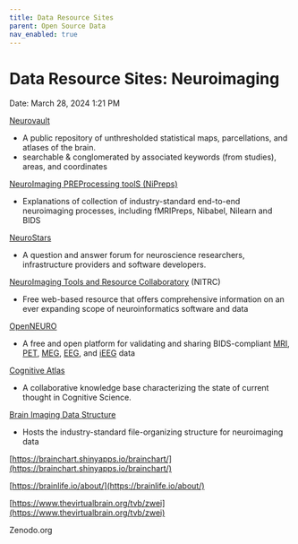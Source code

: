 ```yaml
---
title: Data Resource Sites
parent: Open Source Data
nav_enabled: true 
---
```


# Data Resource Sites: Neuroimaging

Date: March 28, 2024 1:21 PM

[Neurovault](https://neurovault.org/)

- A public repository of unthresholded statistical maps, parcellations, and atlases of the brain.
- searchable & conglomerated by associated keywords (from studies), areas, and coordinates

[NeuroImaging PREProcessing toolS (NiPreps)](https://www.nipreps.org/)

- Explanations of collection of industry-standard end-to-end neuroimaging processes, including fMRIPreps, Nibabel, Nilearn and BIDS

[NeuroStars](https://neurostars.org/)

- A question and answer forum for neuroscience researchers, infrastructure providers and software developers.

[NeuroImaging Tools and Resource Collaboratory](https://www.nitrc.org/) (NITRC)

- Free web-based resource that offers comprehensive information on an ever expanding scope of neuroinformatics software and data

[OpenNEURO](https://openneuro.org/)

- A free and open platform for validating and sharing BIDS-compliant [MRI](https://openneuro.org/search/modality/mri), [PET](https://openneuro.org/search/modality/pet), [MEG](https://openneuro.org/search/modality/meg), [EEG](https://openneuro.org/search/modality/eeg), and [iEEG](https://openneuro.org/search/modality/ieeg) data

[Cognitive Atlas](http://www.cognitiveatlas.org/)

- A collaborative knowledge base characterizing the state of current thought in Cognitive Science.

[Brain Imaging Data Structure](https://bids.neuroimaging.io/)

- Hosts the industry-standard file-organizing structure for neuroimaging data

[https://brainchart.shinyapps.io/brainchart/](https://brainchart.shinyapps.io/brainchart/) 

[https://brainlife.io/about/](https://brainlife.io/about/) 

[https://www.thevirtualbrain.org/tvb/zwei](https://www.thevirtualbrain.org/tvb/zwei) 

Zenodo.org